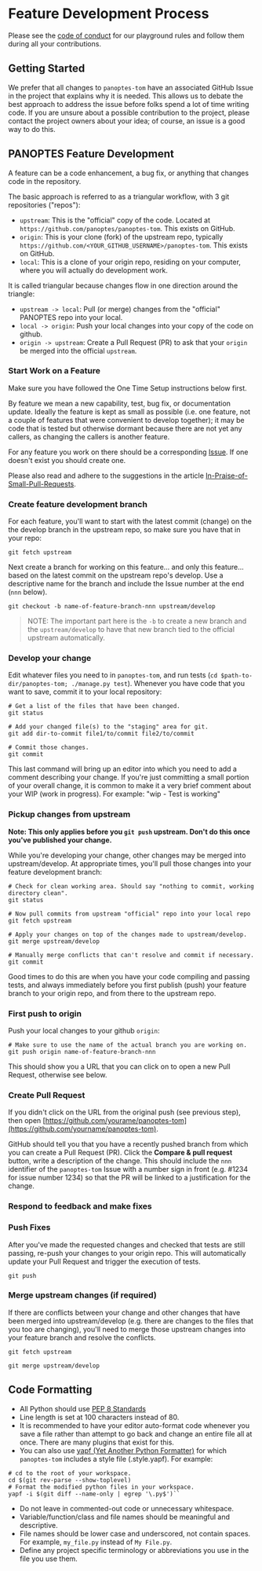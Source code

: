 # Feature Development Process

Please see the [code of conduct](https://app.gitbook.com/@projectpanoptes/s/panoptes-tom/~/drafts/-MEYlQRt38StGT9e-lzj/code-of-conduct) for our playground rules and follow them during all your contributions.

##  **Getting Started**

We prefer that all changes to `panoptes-tom` have an associated GitHub Issue in the project that explains why it is needed. This allows us to debate the best approach to address the issue before folks spend a lot of time writing code. If you are unsure about a possible contribution to the project, please contact the project owners about your idea; of course, an issue is a good way to do this.

## PANOPTES Feature Development

A feature can be a code enhancement, a bug fix, or anything that changes code in the repository.

The basic approach is referred to as a triangular workflow, with 3 git repositories \("repos"\):

* `upstream`: This is the "official" copy of the code. Located at `https://github.com/panoptes/panoptes-tom`. This exists on GitHub.
* `origin`: This is your clone \(fork\) of the upstream repo, typically `https://github.com/<YOUR_GITHUB_USERNAME>/panoptes-tom`. This exists on GitHub.
* `local`: This is a clone of your origin repo, residing on your computer, where you will actually do development work.

It is called triangular because changes flow in one direction around the triangle:

* `upstream -> local`: Pull \(or merge\) changes from the "official" PANOPTES repo into your local.
* `local -> origin`: Push your local changes into your copy of the code on github.
* `origin -> upstream`: Create a Pull Request \(PR\) to ask that your `origin` be merged into the official `upstream`.

### Start Work on a Feature

Make sure you have followed the One Time Setup instructions below first.

By feature we mean a new capability, test, bug fix, or documentation update. Ideally the feature is kept as small as possible \(i.e. one feature, not a couple of features that were convenient to develop together\); it may be code that is tested but otherwise dormant because there are not yet any callers, as changing the callers is another feature.

For any feature you work on there should be a corresponding [Issue](https://github.com/panoptes/panoptes-tom/issues). If one doesn't exist you should create one.

Please also read and adhere to the suggestions in the article [In-Praise-of-Small-Pull-Requests](https://github.com/panoptes/POCS/wiki/In-Praise-of-Small-Pull-Requests-%28PRs%29).

### Create feature development branch

For each feature, you'll want to start with the latest commit \(change\) on the the develop branch in the upstream repo, so make sure you have that in your repo:

```text
git fetch upstream
```

Next create a branch for working on this feature... and only this feature... based on the latest commit on the upstream repo's develop. Use a descriptive name for the branch and include the Issue number at the end \(`nnn` below\).

```text
git checkout -b name-of-feature-branch-nnn upstream/develop
```

> NOTE: The important part here is the `-b` to create a new branch and the `upstream/develop` to have that new branch tied to the official upstream automatically.

### Develop your change

Edit whatever files you need to in `panoptes-tom`, and run tests \(`cd $path-to-dir/panoptes-tom; ./manage.py test`\). Whenever you have code that you want to save, commit it to your local repository:

```text
# Get a list of the files that have been changed.
git status

# Add your changed file(s) to the "staging" area for git.
git add dir-to-commit file1/to/commit file2/to/commit

# Commit those changes.
git commit
```

This last command will bring up an editor into which you need to add a comment describing your change. If you're just committing a small portion of your overall change, it is common to make it a very brief comment about your WIP \(work in progress\). For example: "wip - Test is working"

### Pickup changes from upstream

**Note: This only applies before you `git push` upstream. Don't do this once you've published your change.**

While you're developing your change, other changes may be merged into upstream/develop. At appropriate times, you'll pull those changes into your feature development branch:

```text
# Check for clean working area. Should say "nothing to commit, working directory clean".
git status

# Now pull commits from upstream "official" repo into your local repo
git fetch upstream

# Apply your changes on top of the changes made to upstream/develop.
git merge upstream/develop

# Manually merge conflicts that can't resolve and commit if necessary.
git commit
```

Good times to do this are when you have your code compiling and passing tests, and always immediately before you first publish \(push\) your feature branch to your origin repo, and from there to the upstream repo.

### First push to origin

Push your local changes to your github `origin`:

```text
# Make sure to use the name of the actual branch you are working on.
git push origin name-of-feature-branch-nnn
```

This should show you a URL that you can click on to open a new Pull Request, otherwise see below.

### Create Pull Request

If you didn't click on the URL from the original push \(see previous step\), then open [https://github.com/yourame/panoptes-tom](https://github.com/yourname/panoptes-tom). 

GitHub should tell you that you have a recently pushed branch from which you can create a Pull Request \(PR\). Click the **Compare & pull request** button, write a description of the change. This should include the `nnn` identifier of the `panoptes-tom` Issue with a number sign in front \(e.g. \#1234 for issue number 1234\) so that the PR will be linked to a justification for the change.

### Respond to feedback and make fixes

### Push Fixes

After you've made the requested changes and checked that tests are still passing, re-push your changes to your origin repo. This will automatically update your Pull Request and trigger the execution of tests.

```text
git push
```

### Merge upstream changes \(if required\)

If there are conflicts between your change and other changes that have been merged into upstream/develop \(e.g. there are changes to the files that you too are changing\), you'll need to merge those upstream changes into your feature branch and resolve the conflicts.

```text
git fetch upstream

git merge upstream/develop
```

##  **Code Formatting**

* All Python should use [PEP 8 Standards](https://www.python.org/dev/peps/pep-0008/)
* Line length is set at 100 characters instead of 80.
* It is recommended to have your editor auto-format code whenever you save a file rather than attempt to go back and change an entire file all at once. There are many plugins that exist for this.
*  You can also use [yapf \(Yet Another Python Formatter\)](https://github.com/google/yapf) for which `panoptes-tom` includes a style file \(.style.yapf\). For example:

```text
# cd to the root of your workspace. 
cd $(git rev-parse --show-toplevel) 
# Format the modified python files in your workspace. 
yapf -i $(git diff --name-only | egrep '\.py$')``
```

*  Do not leave in commented-out code or unnecessary whitespace.
* Variable/function/class and file names should be meaningful and descriptive.
* File names should be lower case and underscored, not contain spaces. For example, `my_file.py` instead of `My File.py`.
* Define any project specific terminology or abbreviations you use in the file you use them.

